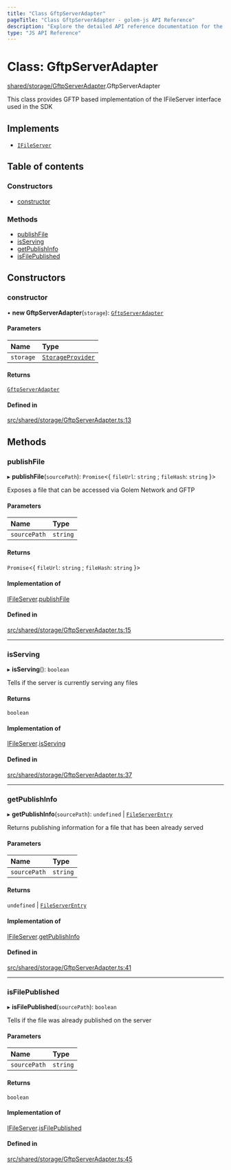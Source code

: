 ```yaml
---
title: "Class GftpServerAdapter"
pageTitle: "Class GftpServerAdapter - golem-js API Reference"
description: "Explore the detailed API reference documentation for the Class GftpServerAdapter within the golem-js SDK for the Golem Network."
type: "JS API Reference"
---
```

# Class: GftpServerAdapter

[shared/storage/GftpServerAdapter](../modules/shared_storage_GftpServerAdapter).GftpServerAdapter

This class provides GFTP based implementation of the IFileServer interface used in the SDK

## Implements

- [`IFileServer`](../interfaces/activity_activity_module.IFileServer)

## Table of contents

### Constructors

- [constructor](shared_storage_GftpServerAdapter.GftpServerAdapter#constructor)

### Methods

- [publishFile](shared_storage_GftpServerAdapter.GftpServerAdapter#publishfile)
- [isServing](shared_storage_GftpServerAdapter.GftpServerAdapter#isserving)
- [getPublishInfo](shared_storage_GftpServerAdapter.GftpServerAdapter#getpublishinfo)
- [isFilePublished](shared_storage_GftpServerAdapter.GftpServerAdapter#isfilepublished)

## Constructors

### constructor

• **new GftpServerAdapter**(`storage`): [`GftpServerAdapter`](shared_storage_GftpServerAdapter.GftpServerAdapter)

#### Parameters

| Name | Type |
| :------ | :------ |
| `storage` | [`StorageProvider`](../interfaces/shared_storage_provider.StorageProvider) |

#### Returns

[`GftpServerAdapter`](shared_storage_GftpServerAdapter.GftpServerAdapter)

#### Defined in

[src/shared/storage/GftpServerAdapter.ts:13](https://github.com/golemfactory/golem-js/blob/ed1cf1df/src/shared/storage/GftpServerAdapter.ts#L13)

## Methods

### publishFile

▸ **publishFile**(`sourcePath`): `Promise`\<\{ `fileUrl`: `string` ; `fileHash`: `string`  }\>

Exposes a file that can be accessed via Golem Network and GFTP

#### Parameters

| Name | Type |
| :------ | :------ |
| `sourcePath` | `string` |

#### Returns

`Promise`\<\{ `fileUrl`: `string` ; `fileHash`: `string`  }\>

#### Implementation of

[IFileServer](../interfaces/activity_activity_module.IFileServer).[publishFile](../interfaces/activity_activity_module.IFileServer#publishfile)

#### Defined in

[src/shared/storage/GftpServerAdapter.ts:15](https://github.com/golemfactory/golem-js/blob/ed1cf1df/src/shared/storage/GftpServerAdapter.ts#L15)

___

### isServing

▸ **isServing**(): `boolean`

Tells if the server is currently serving any files

#### Returns

`boolean`

#### Implementation of

[IFileServer](../interfaces/activity_activity_module.IFileServer).[isServing](../interfaces/activity_activity_module.IFileServer#isserving)

#### Defined in

[src/shared/storage/GftpServerAdapter.ts:37](https://github.com/golemfactory/golem-js/blob/ed1cf1df/src/shared/storage/GftpServerAdapter.ts#L37)

___

### getPublishInfo

▸ **getPublishInfo**(`sourcePath`): `undefined` \| [`FileServerEntry`](../modules/activity_activity_module#fileserverentry)

Returns publishing information for a file that has been already served

#### Parameters

| Name | Type |
| :------ | :------ |
| `sourcePath` | `string` |

#### Returns

`undefined` \| [`FileServerEntry`](../modules/activity_activity_module#fileserverentry)

#### Implementation of

[IFileServer](../interfaces/activity_activity_module.IFileServer).[getPublishInfo](../interfaces/activity_activity_module.IFileServer#getpublishinfo)

#### Defined in

[src/shared/storage/GftpServerAdapter.ts:41](https://github.com/golemfactory/golem-js/blob/ed1cf1df/src/shared/storage/GftpServerAdapter.ts#L41)

___

### isFilePublished

▸ **isFilePublished**(`sourcePath`): `boolean`

Tells if the file was already published on the server

#### Parameters

| Name | Type |
| :------ | :------ |
| `sourcePath` | `string` |

#### Returns

`boolean`

#### Implementation of

[IFileServer](../interfaces/activity_activity_module.IFileServer).[isFilePublished](../interfaces/activity_activity_module.IFileServer#isfilepublished)

#### Defined in

[src/shared/storage/GftpServerAdapter.ts:45](https://github.com/golemfactory/golem-js/blob/ed1cf1df/src/shared/storage/GftpServerAdapter.ts#L45)
